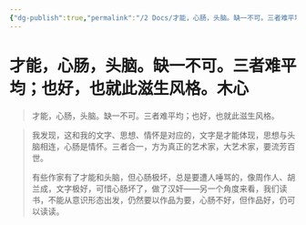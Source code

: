 ```yaml
---
{"dg-publish":true,"permalink":"/2 Docs/才能，心肠，头脑。缺一不可。三者难平均；也好，也就此滋生风格。木心/","created":"2023-05-12T22:58:53.823+08:00","updated":"2023-05-22T16:40:39.509+08:00"}
---
```


# 才能，心肠，头脑。缺一不可。三者难平均；也好，也就此滋生风格。木心

> 才能，心肠，头脑。缺一不可。三者难平均；也好，也就此滋生风格。

> 我发现，这和我的文字、思想、情怀是对应的，文字是才能体现，思想与头脑相连，心肠是情怀。三者合一，方为真正的艺术家，大艺术家，要流芳百世。
> 
> 有些作家有了才能和头脑，但心肠极坏，总是要遭人唾骂的，像周作人、胡兰成，文字极好，可惜心肠坏了，做了汉奸——另一个角度来看，我们读书，不能从意识形态出发，仍然要以作品为要，心肠不好，但作品好，仍可以读读。
